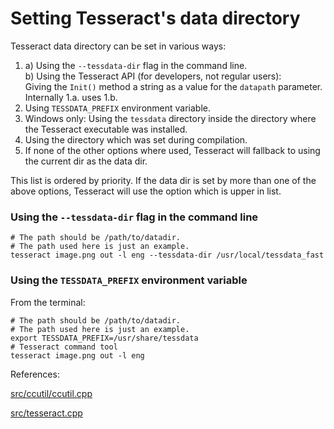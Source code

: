# Setting Tesseract's data directory

Tesseract data directory can be set in various ways:

1. a) Using the `--tessdata-dir` flag in the command line.\
   b) Using the Tesseract API (for developers, not regular users):\
       Giving the `Init()` method a string as a value for the `datapath` parameter.\
       Internally 1.a. uses 1.b.  
2. Using `TESSDATA_PREFIX` environment variable.
3. Windows only: Using the `tessdata` directory inside the directory where the Tesseract executable was installed.
4. Using the directory which was set during compilation.
5. If none of the other options where used, Tesseract will fallback to using the current dir as the data dir.

This list is ordered by priority. If the data dir is set by more than one of the above options, Tesseract will use the option which is upper in list.




### Using the `--tessdata-dir` flag in the command line

```
# The path should be /path/to/datadir. 
# The path used here is just an example. 
tesseract image.png out -l eng --tessdata-dir /usr/local/tessdata_fast
```

### Using the `TESSDATA_PREFIX` environment variable

From the terminal:

 
```
# The path should be /path/to/datadir. 
# The path used here is just an example. 
export TESSDATA_PREFIX=/usr/share/tessdata
# Tesseract command tool 
tesseract image.png out -l eng
```

References:

[src/ccutil/ccutil.cpp](https://github.com/tesseract-ocr/tesseract/blob/5.3.0/src/ccutil/ccutil.cpp)

[src/tesseract.cpp](https://github.com/tesseract-ocr/tesseract/blob/5.3.0/src/tesseract.cpp)
